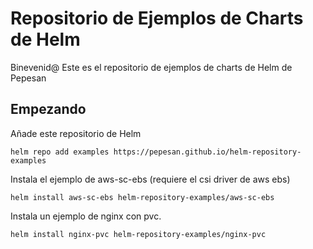 # Repositorio de Ejemplos de Charts de Helm

Binevenid@ Este es el repositorio de ejemplos de charts de Helm de Pepesan

## Empezando

Añade este repositorio de Helm

```
helm repo add examples https://pepesan.github.io/helm-repository-examples
```

Instala el ejemplo de aws-sc-ebs (requiere el csi driver de aws ebs)

```
helm install aws-sc-ebs helm-repository-examples/aws-sc-ebs
```

Instala un ejemplo de nginx con pvc.

```
helm install nginx-pvc helm-repository-examples/nginx-pvc
```
